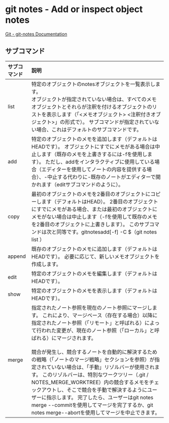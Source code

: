 # git notes - Add or inspect object notes

[Git - git-notes Documentation](https://git-scm.com/docs/git-notes)

## サブコマンド

|サブコマンド|説明|
|:--|:--|
|list|特定のオブジェクトのnotesオブジェクトを一覧表示します。 <br>オブジェクトが指定されていない場合は、すべてのメモオブジェクトとそれらが注釈を付けるオブジェクトのリストを表示します（「<メモオブジェクト> <注釈付きオブジェクト>」の形式で）。 サブコマンドが指定されていない場合、これはデフォルトのサブコマンドです。|
|add|特定のオブジェクトのメモを追加します（デフォルトはHEADです）。 オブジェクトにすでにメモがある場合は中止します（既存のメモを上書きするには-fを使用します）。 ただし、addをインタラクティブに使用している場合（エディターを使用してノートの内容を提供する場合）、-中止する代わりに-既存のノートがエディターで開かれます（editサブコマンドのように）。|
|copy|最初のオブジェクトのメモを2番目のオブジェクトにコピーします（デフォルトはHEAD）。 2番目のオブジェクトにすでにメモがある場合、または最初のオブジェクトにメモがない場合は中止します（-fを使用して既存のメモを2番目のオブジェクトに上書きします）。 このサブコマンドは次と同等です。gitnotesadd[-f] -C $（git notes list <from-object>）<to-object>|
|append|既存のオブジェクトのメモに追加します（デフォルトはHEADです）。 必要に応じて、新しいメモオブジェクトを作成します。|
|edit|特定のオブジェクトのメモを編集します（デフォルトはHEADです）。|
|show|特定のオブジェクトのメモを表示します（デフォルトはHEADです）。|
|merge|指定されたノート参照を現在のノート参照にマージします。 これにより、マージベース（存在する場合）以降に指定されたノート参照（「リモート」と呼ばれる）によって行われた変更が、現在のノート参照（「ローカル」と呼ばれる）にマージされます。<br><br>競合が発生し、競合するノートを自動的に解決するための戦略（「ノートのマージ戦略」セクションを参照）が指定されていない場合は、「手動」リゾルバーが使用されます。 このリゾルバーは、特別なワークツリー（.git / NOTES_MERGE_WORKTREE）内の競合するメモをチェックアウトし、そこで競合を手動で解決するようにユーザーに指示します。 完了したら、ユーザーはgit notes merge --commitを使用してマージを完了するか、git notes merge--abortを使用してマージを中止できます。|
